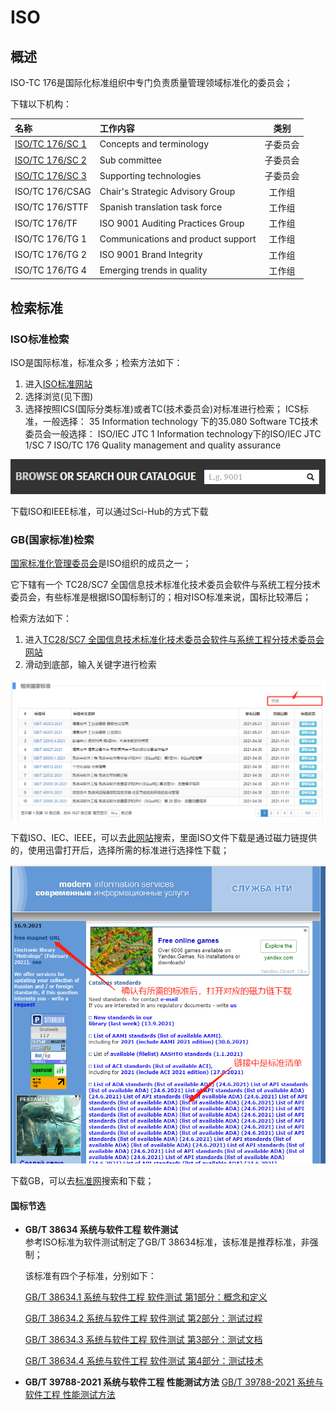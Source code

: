 # ISO

## 概述

ISO-TC 176是国际化标准组织中专门负责质量管理领域标准化的委员会；

下辖以下机构：

| 名称 | 工作内容 | 类别 |
| :--- | :--- | :---: |
| [ISO/TC 176/SC 1](https://www.iso.org/committee/53888.html) | Concepts and terminology | 子委员会 |
| [ISO/TC 176/SC 2](https://www.iso.org/committee/53896.html) | Sub committee | 子委员会 |
| [ISO/TC 176/SC 3](https://www.iso.org/committee/53934.html) | Supporting technologies | 子委员会 |
| ISO/TC 176/CSAG  | Chair's Strategic Advisory Group | 工作组 |
| ISO/TC 176/STTF  | Spanish translation task force | 工作组 |
| ISO/TC 176/TF  | ISO 9001 Auditing Practices Group | 工作组 |
| ISO/TC 176/TG 1  | Communications and product support | 工作组 |
| ISO/TC 176/TG 2  | ISO 9001 Brand Integrity | 工作组 |
| ISO/TC 176/TG 4  | Emerging trends in quality | 工作组 |

## 检索标准

### ISO标准检索

ISO是国际标准，标准众多；检索方法如下：

1. 进入[ISO标准网站](https://www.iso.org/standards.html)
2. 选择浏览\(见下图\)
3. 选择按照ICS\(国际分类标准\)或者TC\(技术委员会\)对标准进行检索； ICS标准，一般选择：         35 Information technology 下的35.080 Software TC技术委员会一般选择：        ISO/IEC JTC 1 Information technology下的ISO/IEC JTC 1/SC 7        ISO/TC 176 Quality management and quality assurance

![](../.gitbook/assets/image%20%284%29.png)

下载ISO和IEEE标准，可以通过Sci-Hub的方式下载

### GB\(国家标准\)检索

[国家标准化管理委员会](http://www.sac.gov.cn/)是ISO组织的成员之一；

它下辖有一个 TC28/SC7 全国信息技术标准化技术委员会软件与系统工程分技术委员会，有些标准是根据ISO国标制订的；相对ISO标准来说，国标比较滞后；

检索方法如下：

1. 进入[TC28/SC7 全国信息技术标准化技术委员会软件与系统工程分技术委员会网站 ](http://std.samr.gov.cn/search/orgDetailView?tcCode=TC28SC7)
2. 滑动到底部，输入关键字进行检索 

![&#x6807;&#x51C6;&#x68C0;&#x7D22;&#x754C;&#x9762;](../.gitbook/assets/image%20%2865%29.png)

下载ISO、IEC、IEEE，可以去[此网站](http://snti.ru/)搜索，里面ISO文件下载是通过磁力链提供的，使用迅雷打开后，选择所需的标准进行选择性下载；

![snti.ru&#x7F51;&#x7AD9;](../.gitbook/assets/image%20%28147%29.png)

下载GB，可以去[标准网](https://www.biaozhun.org/)搜索和下载；

#### 国标节选

* **GB/T 38634 系统与软件工程 软件测试**  
  参考ISO标准为软件测试制定了GB/T 38634标准，该标准是推荐标准，非强制；

   该标准有四个子标准，分别如下：

  [GB/T 38634.1 系统与软件工程 软件测试 第1部分：概念和定义](http://std.samr.gov.cn/gb/search/gbDetailed?id=A47A713B75E614ABE05397BE0A0ABB25)

  [GB/T 38634.2 系统与软件工程 软件测试 第2部分：测试过程](http://std.samr.gov.cn/gb/search/gbDetailed?id=A47A713B75E414ABE05397BE0A0ABB25)

  [GB/T 38634.3 系统与软件工程 软件测试 第3部分：测试文档](http://std.samr.gov.cn/gb/search/gbDetailed?id=A47A713B763E14ABE05397BE0A0ABB25)

  [GB/T 38634.4 系统与软件工程 软件测试 第4部分：测试技术](http://std.samr.gov.cn/gb/search/gbDetailed?id=A47A713B763614ABE05397BE0A0ABB25)  

* **GB/T 39788-2021 系统与软件工程 性能测试方法** [GB/T 39788-2021 系统与软件工程 性能测试方法](http://std.samr.gov.cn/gb/search/gbDetailed?id=BD89DE8E07233D08E05397BE0A0A4FAD)

### 





